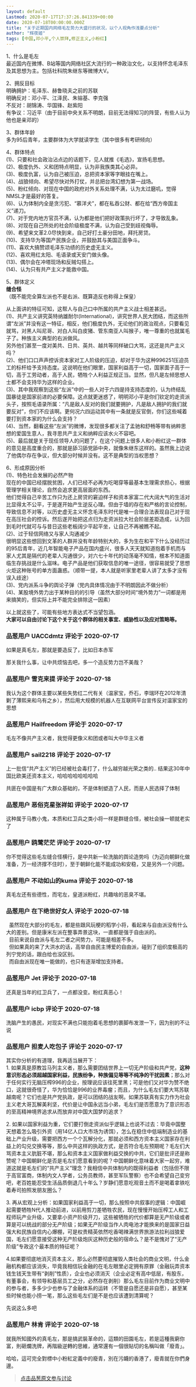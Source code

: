 ```yaml
---
layout: default
Lastmod: 2020-07-17T17:37:26.841339+00:00
date: 2020-07-18T00:00:00.000Z
title: "关于近期国内网络毛左势力大盛行的状况，以个人视角作浅要点分析"
author: "辉夜姬"
tags: [中国,邓小平,个人崇拜,修正主义,小粉红]
---
```


1、什么是毛左  
最近国内在微博、B站等国内网络社区大流行的一种政治文化，以支持怀念毛泽东及其思想为主。包括社科院朱继东等微博大V。  
  
2、拥反目标  
明确拥护：毛泽东、赫鲁晓夫之前的苏联  
明确反对：邓小平、江泽民、朱镕基、李克强  
不反对：胡锦涛、华国锋、赵紫阳  
有争议：习近平（由于目前中央关系不明朗，目前无法得知习的阵营，有些人认为他也是亲邓的）  
  
3、群体年龄  
多为95后青年，主要群体为大学就读学生（其中很多有考研倾向）  
  
4、群体特点  
(1)、只要和社会政治沾点边的话题下，见人就推《毛选》，宣扬毛思想。  
(2)、极度仇外、义和团特点明显，认为非我族类其心必异。  
(3)、极度仇富，认为自己被压迫，总把资本家等字眼挂在嘴上。  
(4)、战狼倾向、希望尽快对外打仗，并总把台湾幻想为第一战场。  
(5)、粉红倾向、对现在中国的政府对外关系处理不满，认为太过磨叽，觉得NMSL才是最好的答复。  
(6)、认为体制内全是贪污犯、“慕洋犬”，都在私吞公财、都在给“西方帝国主义”递刀。  
(7)、对于党内地方官员不满，认为都是他们把好政策执行坏了，才导致乱象。  
(8)、对现在自己所处的社会阶级极度不满，认为自己受到歧视侮辱。  
(9)、希望来文革2.0尽快到来，自己好打土豪分田地，拜托房贷。  
(10)、支持华为等国产民族企业，并鼓励其与美国正面争斗。  
(11)、喜欢大搞赞颂毛泽东功绩的历史虚无主义。  
(12)、喜欢用红太阳、毛语录或天安门做头像。  
(13)、偶尔会在冲塔现场和反贼勾搭上。  
(14)、认为只有共产主义才能救中国。  
  
5、群体定义  
**缝合怪**  
（既不能完全算左派也不是右派、既算造反也称得上保皇）  
  
从上面讲的特征可知，这帮人与自己口中所属的共产主义战士相差甚远。  
(1)、共产主义讲究英特纳雄耐尔(International)，讲究世界人民大团结，而这些所谓“左派”并没有这一特征，相反，他们极度仇外，无论他们的政治观点，只要看见就骂，对黑人叫尼哥、对白人叫白皮猪、管东南亚人叫猴子，唯一尊重的也就属毛子了。种族主义典型的右派做风。  
另外他们甚至一度对美共、日共、英共、越共等同样破口大骂，这还是共产主义吗？  
(2)、他们口口声声控诉资本家对工人阶级的压迫，却对于华为这种996251压迫员工的标杆给予支持态度。这说明在他们眼里，国家利益高于一切，国家面子高于一切，高于工劳动者，高于人民，牺牲个人利益正规正当。显然，但凡是左倾思想人士都不会支持华为这样的企业。  
(3)、其中我观察到这些“左派”中的一些人对于六四是持支持态度的，认为终结乱国暴徒是国家前进的必要保障。这点就更迷惑了，明明邓小平是你们钦定的走资派头子，按照毛语录所属：“凡是敌人反对的我们就要拥护，凡是敌人拥护的我们就要反对”，你们不应该啊。更何况六四运动其中有一条就是反官倒，你们这些喊着要打到资本家的为什么会支持？  
(4)、当然，翻看这些“左派”的微博，发现很多都关注了孟驰和舒畅等带有纳粹思想的爱国生意人，我寻思共产主义和纳粹应该水火不容吧。  
(5)、最后就是关于现任领导人的问题了，在这个问题上很多人和小粉红这一群体的意见是高度重合的，那就是舔习舔党舔中央，就像朱继东这样的。虽然我上边说了他偶尔存在争议，但大部分时候并没有。这不是典型的当权思想？  
  
6、形成原因分析  
(1)、特色社会发展的必然产物  
现在的中国已经摆脱贫困，人们已经不必再为吃喝穿等最基本生理需求担心，根据管理学相关理论，自然会追求更高层面的东西。  
他们觉得自己辛苦工作只为还上房贷的窘迫样子和资本家富二代大阔大气的生活对比显得太不公平，于是遂开始产生逆反心理。但由于墙的存在和严格的言论控制，导致信息不对等，以历史虚无主义怀念毛泽东时代是唯一合理合法表现自己对于现在高压社会的控诉。然后遂开始把这点归为走资派拉大社会阶层差距造成，认为回到毛时代就可与与昔日这些老板阔少平起平坐，让自己不再被瞧不起。  
(2)、过于轻信网络又与家人沟通减少  
很明显这些想回到文革的人群并没有年龄特别大的，多为生在和平下什么没经历过的95后青年，近几年智能电子产品在国内盛兴，很多人天天就知道抱着手机而与家人尤其是隔代的老辈人沟通很少，对六七十年代的动荡毫不知情，根本不知道面临生存挑战是什么滋味。电子产品是他们获取信息的唯一途径，很容易就受了思想火炬这种账号的单方面蛊惑。（顺带一提，本人就是听家里老辈人讲了太多才没有误入歧途）  
(3)、党内派系斗争的舆论子弹（党内具体情况由于不明朗因此不做分析）  
(4)、某股境外势力出于某种目的的引导（虽然大部分时间“境外势力”一词都是用来搞笑的，但实际上并不能完全排除这一因素）  
  
  
  
以上就这些了，可能有些地方表达式不当望包涵。  
**大家可以自由讨论下这个关于这个群体的相关事宜、威胁性以及应对策略等。**

            
### 品葱用户 **UACCdmtz** 评论于 2020-07-17
        
如果是真毛左，那就是要造反了，比如日本赤军  
  
那关我什么事，让中共烦恼去吧，多一个造反势力岂不美哉？
        


            
### 品葱用户 **雪克来提** 评论于 2020-07-18
        
我认为这个群体主要以某些失势红二代有关（温家宝，乔石，李瑞环在2012年清剿了薄熙来和乌有之乡），然后用大规模的机器人在互联网平台宣传反对温家宝的思想
        


            
### 品葱用户 **Hailfreedom** 评论于 2020-07-17
        
毛左不像共产主义者，我觉得更像义和团或者叫大中华主义者
        


            
### 品葱用户 **sail2218** 评论于 2020-07-17
        
上一批信“共产主义”的已经被社会毒打了，什么越穷越光荣之类的.. 结果这30年中国比欧美还资本主义，哈哈哈哈哈哈哈哈  
  
共匪在中国是有广大群众基础的，不是体制塑造了人民，而是人民选择了体制
        


            
### 品葱用户 **恶俗克星张祥如** 评论于 2020-07-17
        
这种属于马教小鬼，本质和红卫兵之类小将一样是群缝合怪，被社会操一顿就老实了
        


            
### 品葱用户 **鸥鹭茫茫** 评论于 2020-07-17
        
你不觉得这些毛左缝合怪横行，是中共新一轮洗脑的舆论造势吗（为迈向朝鲜化做准备，万一经济撑不住时），至于朝鲜化能不能成功和安稳，又是另外一个问题。
        


            
### 品葱用户 **不动如山的kuma** 评论于 2020-07-18
        
真毛左还有些德性，而宅左，皇道派粉红，共趣啥的恶臭不堪。
        


            
### 品葱用户 **在下绝世好女人** 评论于 2020-07-18
        
  虽然现在大部分的毛左，都是些跟风玩梗的稻学小将，看起来与自由派没有什么大的差别。但是康米左派在整事弄景这块，一直都是强于自由派的。  
  目前来说自由派与毛左二者之间势力，可能是相差不多。  
  但如果真的来了大洪水的话，高举自由民主博爱的自由派，碰到了组织度极高的列宁党的话，跟白给也没区别。  
  而自由派现在唯一能做的，也只有逐渐增加支持者。
        


            
### 品葱用户 **Jet** 评论于 2020-07-18
        
还真是当年的红卫兵了，一点都没变。粉红真恶心！
        


            
### 品葱用户 **icbp** 评论于 2020-07-18
        
洗脑产生的愚民，对现实不满也只能抱着毛思想的裹脚布发泄一下，因为别的不让说
        


            
### 品葱用户 **担麦人吃包子** 评论于 2020-07-17
        
其实你分析的有道理，我再适当展开下：  
1\. 如果真是原教旨马列主义者，那么需要团结世界上一切无产阶级和共产党，**这种意识形态必须超越国家利益，民族纷争，种族偏见等等不纯净的干扰因素**；那么对于任何实行无脑压榨996的企业，按理说应该往死里黑；可是他们又对华为赞不绝口，这就很奇怪了，华为恰恰是996的业界毒瘤；而且，为什么毛左们要大骂苏联越南呢？它们也是共产党执政，是可以团结的战友啊。如果苏联真有实力作为社会主义老大哥瓦解美利坚，代价是让中国永远当小弟，毛左们是否愿意为了意识形态的至高精神境界追求从而放弃对中国大国梦的追求？  
  
2\. 如果以国家利益为重，它们要打倒走资派似乎逻辑上也说不过去：毕竟中国整天想着怎么吸引外资（用14亿人口大市场为诱饵），怎么在稳住中低端制造业的基础上产业升级，需要把西方一个个瓦解分化，那就必须和西方资本主义国家存在利益上的勾兑交换等等，那么中共这样的执政方式，是否符合毛左预期呢？毛左们大骂资本主义肮脏不堪，那么和资本主义国家做利益交换的中共，它们是批评还是称赞呢？中国朝鲜化是否是毛左们愿意看到的呢？中国朝鲜化意味着大家一起穷，难道这就是毛左们的“共产主义”理念？我相信中共体制内的既得利益者（包括但不限于高官富商，体制内文人学者，公务员教师，甚至军队警察）也不会希望自己变穷吧，老百姓能忍受生活品质倒退几十年么？岁静们愿意吃观音土而不是喝着拿铁吃着寿司拍照发朋友圈么？  
  
3\. 再从宏观上分析：如果国家利益高于一切，那么按照中共叙事的逻辑：中国崛起需要牺牲N代人推动前进，以前用剪刀差牺牲农民，现在慢慢开始压榨工人和工程师玩产业升级，又要拿小资产阶级开刀，这些被牺牲的代价都算是无产阶级或者算是可以统战的部分无产阶级；如果无产阶级当作人肉电池才能换来的是国家日益强大和民族自信内心爆棚，可是权贵精英依然吃香喝辣满世界旅游法拉利战狼爱国，毛左们愿意接受这种无产阶级炮灰这种历史般的宿命么？是不是愧对了“无产阶级”专政这个最本质的特征呢？  
  
4.如果要彻底地消灭资本主义，那么必然要彻底摧毁人类社会的商业文明，什么金融机构都应该消失，毕竟我相信玩金融的在毛左眼里必定拥有原罪（金融玩弄资本钱生钱天生带有“剥削”性质），企业也必须消灭（企业必定有高中低层，有股东，有董事会，有领导和基层员工之分，必然存在剥削）那么毛左目前作为商业文明中的参与者，多多少少也参与了金融体系的运转（不管是自愿还是非自愿），甚至某些时候也能小捞一笔，那么这些毛左们是不是也应该遭到清算呢？  
  
先说这么多吧
        


            
### 品葱用户 **林肯** 评论于 2020-07-18
        
就我所知國外的真毛左，那是搞武裝革命的，這類的田園毛左，若是這種我窮你富，則砸爛洗牌，再階級逆轉的思維，通常還有一個很貼切的名稱叫做「廢青」。  
  
哈哈，這可完全對標中小粉紅定義中的廢青，別在污衊的香港了，廢青就在你們身邊。
        






> [点击品葱原文参与讨论](https://pincong.rocks/article/21734)

